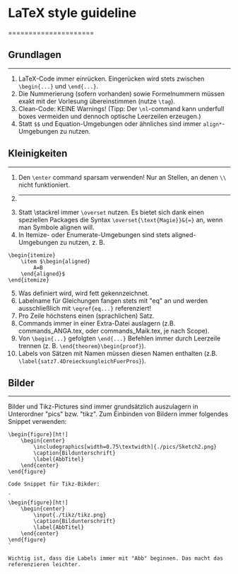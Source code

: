 ﻿# LaTeX style guideline
=====================

## Grundlagen
----------
1. LaTeX-Code immer einrücken. Eingerücken wird stets zwischen `\begin{...}` und `\end{...}`.
2. Die Nummerierung (sofern vorhanden) sowie Formelnummern müssen exakt mit der Vorlesung übereinstimmen (nutze `\tag`).
3. Clean-Code: KEINE Warnings! (Tipp: Der `\nl`-command kann underfull boxes vermeiden und dennoch optische Leerzeilen erzeugen.)
4. Statt `$$` und Equation-Umgebungen oder ähnliches sind immer `align*`-Umgebungen zu nutzen.

##  Kleinigkeiten
----------------
1. Den `\enter` command sparsam verwenden! Nur an Stellen, an denen `\\` nicht funktioniert.
2. -----
3. Statt \stackrel immer `\overset` nutzen. Es bietet sich dank einen speziellen Packages die Syntax `\overset{\text{Magie}}&{=}` an, wenn man Symbole alignen will.
4. In Itemize- oder Enumerate-Umgebungen sind stets aligned-Umgebungen zu nutzen, z. B.

```
\begin{itemize}
	\item $\begin{aligned}
		A=B
	\end{aligned}$
\end{itemize}
```

5. Was definiert wird, wird fett gekennzeichnet.
6. Labelname für Gleichungen fangen stets mit "eq" an und werden ausschließlich mit `\eqref{eq...}` referenziert!
7. Pro Zeile höchstens einen (sprachlichen) Satz.
8. Commands immer in einer Extra-Datei auslagern (z.B. commands_ANGA.tex, oder commands_Maik.tex, je nach Scope).
9. Von `\begin{...}` gefolgten `\end{...}` Befehlen immer durch Leerzeile trennen (z. B. `\end{theorem}\begin{proof}`).
10. Labels von Sätzen mit Namen müssen diesen Namen enthalten (z.B. `\label{satz7.4DreiecksungleichFuerPros}`).

## Bilder
---------
Bilder und Tikz-Pictures sind immer grundsätzlich auszulagern in Unterordner "pics" bzw. "tikz".
Zum Einbinden von Bildern immer folgendes Snippet verwenden:

```
\begin{figure}[ht!]
	\begin{center}
		\includegraphics[width=0.75\textwidth]{./pics/Sketch2.png}
		\caption{Bildunterschrift}
		\label{AbbTitel}
	\end{center}
\end{figure}
```
	
	Code Snippet für Tikz-Bikder:
	
	`
	\begin{figure}[ht!]
		\begin{center}
			\input{./tikz/tikz.png}
			\caption{Bildunterschrift}
			\label{AbbTitel}
		\end{center}
	\end{figure}
	`
	
	Wichtig ist, dass die Labels immer mit "Abb" beginnen. Das macht das referenzieren leichter.

